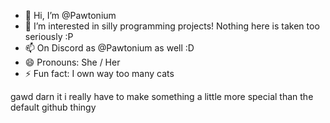 - 👋 Hi, I’m @Pawtonium
- 👀 I’m interested in silly programming projects! Nothing here is taken too seriously :P
- 📫 On Discord as @Pawtonium as well :D
- 😄 Pronouns: She / Her
- ⚡ Fun fact: I own way too many cats

gawd darn it i really have to make something a little more special than the default github thingy
<!---
Pawtonium/Pawtonium is a ✨ special ✨ repository because its `README.md` (this file) appears on your GitHub profile.
You can click the Preview link to take a look at your changes.
--->
